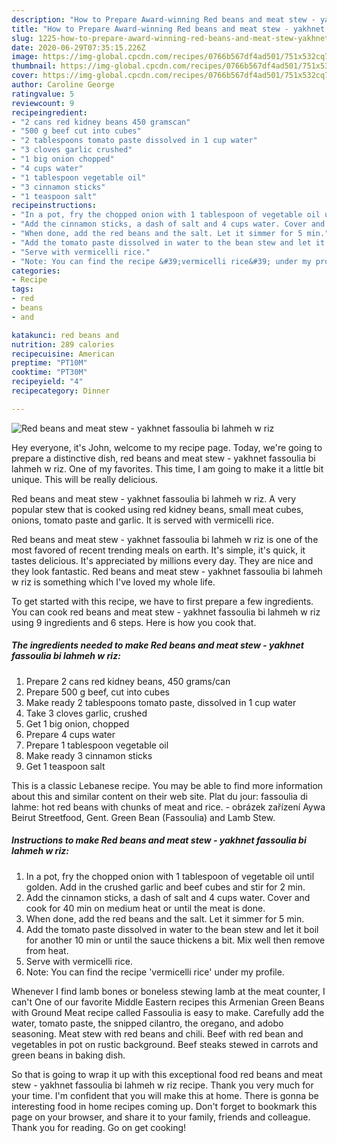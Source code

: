 ```yaml
---
description: "How to Prepare Award-winning Red beans and meat stew - yakhnet fassoulia bi lahmeh w riz"
title: "How to Prepare Award-winning Red beans and meat stew - yakhnet fassoulia bi lahmeh w riz"
slug: 1225-how-to-prepare-award-winning-red-beans-and-meat-stew-yakhnet-fassoulia-bi-lahmeh-w-riz
date: 2020-06-29T07:35:15.226Z
image: https://img-global.cpcdn.com/recipes/0766b567df4ad501/751x532cq70/red-beans-and-meat-stew-yakhnet-fassoulia-bi-lahmeh-w-riz-recipe-main-photo.jpg
thumbnail: https://img-global.cpcdn.com/recipes/0766b567df4ad501/751x532cq70/red-beans-and-meat-stew-yakhnet-fassoulia-bi-lahmeh-w-riz-recipe-main-photo.jpg
cover: https://img-global.cpcdn.com/recipes/0766b567df4ad501/751x532cq70/red-beans-and-meat-stew-yakhnet-fassoulia-bi-lahmeh-w-riz-recipe-main-photo.jpg
author: Caroline George
ratingvalue: 5
reviewcount: 9
recipeingredient:
- "2 cans red kidney beans 450 gramscan"
- "500 g beef cut into cubes"
- "2 tablespoons tomato paste dissolved in 1 cup water"
- "3 cloves garlic crushed"
- "1 big onion chopped"
- "4 cups water"
- "1 tablespoon vegetable oil"
- "3 cinnamon sticks"
- "1 teaspoon salt"
recipeinstructions:
- "In a pot, fry the chopped onion with 1 tablespoon of vegetable oil until golden. Add in the crushed garlic and beef cubes and stir for 2 min."
- "Add the cinnamon sticks, a dash of salt and 4 cups water. Cover and cook for 40 min on medium heat or until the meat is done."
- "When done, add the red beans and the salt. Let it simmer for 5 min."
- "Add the tomato paste dissolved in water to the bean stew and let it boil for another 10 min or until the sauce thickens a bit. Mix well then remove from heat."
- "Serve with vermicelli rice."
- "Note: You can find the recipe &#39;vermicelli rice&#39; under my profile."
categories:
- Recipe
tags:
- red
- beans
- and

katakunci: red beans and 
nutrition: 289 calories
recipecuisine: American
preptime: "PT10M"
cooktime: "PT30M"
recipeyield: "4"
recipecategory: Dinner

---
```



![Red beans and meat stew - yakhnet fassoulia bi lahmeh w riz](https://img-global.cpcdn.com/recipes/0766b567df4ad501/751x532cq70/red-beans-and-meat-stew-yakhnet-fassoulia-bi-lahmeh-w-riz-recipe-main-photo.jpg)

Hey everyone, it's John, welcome to my recipe page. Today, we're going to prepare a distinctive dish, red beans and meat stew - yakhnet fassoulia bi lahmeh w riz. One of my favorites. This time, I am going to make it a little bit unique. This will be really delicious.

Red beans and meat stew - yakhnet fassoulia bi lahmeh w riz. A very popular stew that is cooked using red kidney beans, small meat cubes, onions, tomato paste and garlic. It is served with vermicelli rice.

Red beans and meat stew - yakhnet fassoulia bi lahmeh w riz is one of the most favored of recent trending meals on earth. It's simple, it's quick, it tastes delicious. It's appreciated by millions every day. They are nice and they look fantastic. Red beans and meat stew - yakhnet fassoulia bi lahmeh w riz is something which I've loved my whole life.


To get started with this recipe, we have to first prepare a few ingredients. You can cook red beans and meat stew - yakhnet fassoulia bi lahmeh w riz using 9 ingredients and 6 steps. Here is how you cook that.

<!--inarticleads1-->

##### The ingredients needed to make Red beans and meat stew - yakhnet fassoulia bi lahmeh w riz:

1. Prepare 2 cans red kidney beans, 450 grams/can
1. Prepare 500 g beef, cut into cubes
1. Make ready 2 tablespoons tomato paste, dissolved in 1 cup water
1. Take 3 cloves garlic, crushed
1. Get 1 big onion, chopped
1. Prepare 4 cups water
1. Prepare 1 tablespoon vegetable oil
1. Make ready 3 cinnamon sticks
1. Get 1 teaspoon salt


This is a classic Lebanese recipe. You may be able to find more information about this and similar content on their web site. Plat du jour: fassoulia di lahme: hot red beans with chunks of meat and rice. - obrázek zařízení Aywa Beirut Streetfood, Gent. Green Bean (Fassoulia) and Lamb Stew. 

<!--inarticleads2-->

##### Instructions to make Red beans and meat stew - yakhnet fassoulia bi lahmeh w riz:

1. In a pot, fry the chopped onion with 1 tablespoon of vegetable oil until golden. Add in the crushed garlic and beef cubes and stir for 2 min.
1. Add the cinnamon sticks, a dash of salt and 4 cups water. Cover and cook for 40 min on medium heat or until the meat is done.
1. When done, add the red beans and the salt. Let it simmer for 5 min.
1. Add the tomato paste dissolved in water to the bean stew and let it boil for another 10 min or until the sauce thickens a bit. Mix well then remove from heat.
1. Serve with vermicelli rice.
1. Note: You can find the recipe &#39;vermicelli rice&#39; under my profile.


Whenever I find lamb bones or boneless stewing lamb at the meat counter, I can&#39;t One of our favorite Middle Eastern recipes this Armenian Green Beans with Ground Meat recipe called Fassoulia is easy to make. Carefully add the water, tomato paste, the snipped cilantro, the oregano, and adobo seasoning. Meat stew with red beans and chili. Beef with red bean and vegetables in pot on rustic background. Beef steaks stewed in carrots and green beans in baking dish. 

So that is going to wrap it up with this exceptional food red beans and meat stew - yakhnet fassoulia bi lahmeh w riz recipe. Thank you very much for your time. I'm confident that you will make this at home. There is gonna be interesting food in home recipes coming up. Don't forget to bookmark this page on your browser, and share it to your family, friends and colleague. Thank you for reading. Go on get cooking!
